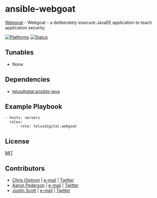 # ansible-webgoat

[Webgoat](https://code.google.com/p/webgoat/) - Webgoat - a deliberately insecure JavaEE application to teach application security.

[![Platforms](http://img.shields.io/badge/platforms-ubuntu-lightgrey.svg?style=flat)](#)
[![Status](https://travis-ci.org/telusdigital/ansible-webgoat.svg?branch=master)](#)

Tunables
--------
* None

Dependencies
------------
* [telusdigital.ansible-java](https://github.com/telusdigital/ansible-java/)

Example Playbook
----------------
    - hosts: servers
      roles:
         - role: telusdigital.webgoat

License
-------
[MIT](https://tldrlegal.com/license/mit-license)

Contributors
------------
* [Chris Olstrom](https://colstrom.github.io/) | [e-mail](mailto:chris@olstrom.com) | [Twitter](https://twitter.com/ChrisOlstrom)
* [Aaron Pederson](https://aaronpederson.github.io) | [e-mail](mailto:aaronpederson@gmail.com) | [Twitter](https://twitter.com/GunFuSamurai)
* [Justin Scott](https://jvscott.net) | [e-mail](mailto:jvscott@gmail.com) | [Twitter](https://twitter.com/AKindlyOrc)
